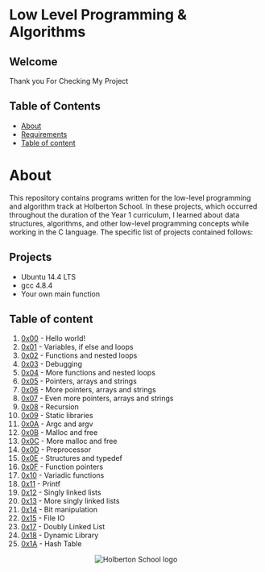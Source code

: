 # Low Level Programming & Algorithms

## Welcome
Thank you For Checking My Project

## Table of Contents
* [About](#about)
* [Requirements](#requirements)
* [Table of content](##Project)

# About
This repository contains programs written for the low-level programming and algorithm track at Holberton School. In these projects, which occurred throughout 
the duration of the Year 1 curriculum, I learned about data structures, algorithms, and other low-level programming concepts while working in the C language.
The specific list of projects contained follows:

## Projects
* Ubuntu 14.4 LTS
* gcc 4.8.4
* Your own main function

## Table of content
1. [0x00](https://github.com/Theemiss/holbertonschool-low_level_programming/tree/master/0x00-hello_world) - Hello world!
2. [0x01](https://github.com/Theemiss/holbertonschool-low_level_programming/tree/master/0x01-variables_if_else_while) - Variables, if else and loops
3. [0x02](https://github.com/Theemiss/holbertonschool-low_level_programming/tree/master/0x02-functions_nested_loops) - Functions and nested loops
4. [0x03](https://github.com/Theemiss/holbertonschool-low_level_programming/tree/master/0x03-debugging) - Debugging
5. [0x04](https://github.com/Theemiss/holbertonschool-low_level_programming/tree/master/0x04-more_functions_nested_loops) - More functions and nested loops
6. [0x05](https://github.com/Theemiss/holbertonschool-low_level_programming/tree/master/0x05-pointers_arrays_strings) - Pointers, arrays and strings
7. [0x06](https://github.com/Theemiss/holbertonschool-low_level_programming/tree/master/0x06-pointers_arrays_strings) - More pointers, arrays and strings
8. [0x07](https://github.com/Theemiss/holbertonschool-low_level_programming/tree/master/0x07-pointers_arrays_strings) - Even more pointers, arrays and strings
9. [0x08](https://github.com/Theemiss/holbertonschool-low_level_programming/tree/master/0x08-recursion) - Recursion
10. [0x09](https://github.com/Theemiss/holbertonschool-low_level_programming/tree/master/0x09-static_libraries) - Static libraries
11. [0x0A](https://github.com/Theemiss/holbertonschool-low_level_programming/tree/master/0x0A-argc_argv) - Argc and argv
12. [0x0B](https://github.com/Theemiss/holbertonschool-low_level_programming/tree/master/0x0B-malloc_free) - Malloc and free
13. [0x0C](https://github.com/Theemiss/holbertonschool-low_level_programming/tree/master/0x0C-more_malloc_free) - More malloc and free
14. [0x0D](https://github.com/Theemiss/holbertonschool-low_level_programming/tree/master/0x0D-preprocessor) - Preprocessor
15. [0x0E](https://github.com/Theemiss/holbertonschool-low_level_programming/tree/master/0x0E-structures_typedef) - Structures and typedef
16. [0x0F](https://github.com/Theemiss/holbertonschool-low_level_programming/tree/master/0x0F-function_pointers) - Function pointers
17. [0x10](https://github.com/Theemiss/holbertonschool-low_level_programming/tree/master/0x10-variadic_functions) - Variadic functions
18. [0x11](https://github.com/Theemiss/printf) - Printf
19. [0x12](https://github.com/Theemiss/holbertonschool-low_level_programming/tree/master/0x12-singly_linked_lists) - Singly linked lists
20. [0x13](https://github.com/Theemiss/holbertonschool-low_level_programming/tree/master/0x13-more_singly_linked_lists) - More singly linked lists
21. [0x14](https://github.com/Theemiss/holbertonschool-low_level_programming/tree/master/0x14-bit_manipulation) - Bit manipulation
22. [0x15](https://github.com/Theemiss/holbertonschool-low_level_programming/tree/master/0x15-file_io) - File IO
23. [0x17](https://github.com/Theemiss/holbertonschool-low_level_programming/tree/master/0x17-doubly_linked_lists) - Doubly Linked List
23. [0x18](https://github.com/Theemiss/holbertonschool-low_level_programming/tree/master/0x18-dynamic_libraries) - Dynamic Library
24. [0x1A](https://github.com/Theemiss/holbertonschool-low_level_programming/tree/master/0x1A-hash_tables) - Hash Table


<p align="center">
  <img src="http://www.holbertonschool.com/holberton-logo.png" alt="Holberton School logo">
</p>
